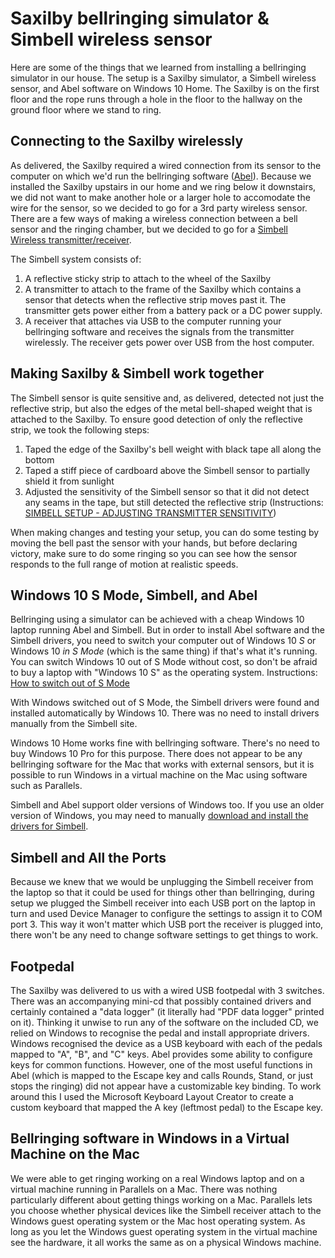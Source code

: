 # Saxilby bellringing simulator & Simbell wireless sensor
Here are some of the things that we learned from installing a bellringing simulator in our house. The setup is a Saxilby simulator, a Simbell wireless sensor, and Abel software on Windows 10 Home. The Saxilby is on the first floor and the rope runs through a hole in the floor to the hallway on the ground floor where we stand to ring.

## Connecting to the Saxilby wirelessly
As delivered, the Saxilby required a wired connection from its sensor to the computer on which we'd run the bellringing software ([Abel](http://www.abelsim.co.uk)). Because we installed the Saxilby upstairs in our home and we ring below it downstairs, we did not want to make another hole or a larger hole to accomodate the wire for the sensor, so we decided to go for a 3rd party wireless sensor. There are a few ways of making a wireless connection between a bell sensor and the ringing chamber, but we decided to go for a [Simbell Wireless transmitter/receiver](https://www.simbell.co.uk/index.htm).

The Simbell system consists of:
1. A reflective sticky strip to attach to the wheel of the Saxilby
2. A transmitter to attach to the frame of the Saxilby which contains a sensor that detects when the reflective strip moves past it. The transmitter gets power either from a battery pack or a DC power supply.
3. A receiver that attaches via USB to the computer running your bellringing software and receives the signals from the transmitter wirelessly. The receiver gets power over USB from the host computer.

## Making Saxilby & Simbell work together
The Simbell sensor is quite sensitive and, as delivered, detected not just the reflective strip, but also the edges of the metal bell-shaped weight that is attached to the Saxilby. To ensure good detection of only the reflective strip, we took the following steps:
1. Taped the edge of the Saxilby's bell weight with black tape all along the bottom
2. Taped a stiff piece of cardboard above the Simbell sensor to partially shield it from sunlight
3. Adjusted the sensitivity of the Simbell sensor so that it did not detect any seams in the tape, but still detected the reflective strip (Instructions: [SIMBELL SETUP - ADJUSTING TRANSMITTER SENSITIVITY](https://www.simbell.co.uk/video.htm))

When making changes and testing your setup, you can do some testing by moving the bell past the sensor with your hands, but before declaring victory, make sure to do some ringing so you can see how the sensor responds to the full range of motion at realistic speeds.

## Windows 10 S Mode, Simbell, and Abel
Bellringing using a simulator can be achieved with a cheap Windows 10 laptop running Abel and Simbell. But in order to install Abel software and the Simbell drivers, you need to switch your computer out of Windows 10 *S* or Windows 10 *in S Mode* (which is the same thing) if that's what it's running. You can switch Windows 10 out of S Mode without cost, so don't be afraid to buy a laptop with "Windows 10 S" as the operating system. Instructions: [How to switch out of S Mode](https://support.microsoft.com/en-gb/help/4456067/windows-10-switch-out-of-s-mode)

With Windows switched out of S Mode, the Simbell drivers were found and installed automatically by Windows 10. There was no need to install drivers manually from the Simbell site.

Windows 10 Home works fine with bellringing software. There's no need to buy Windows 10 Pro for this purpose. There does not appear to be any bellringing software for the Mac that works with external sensors, but it is possible to run Windows in a virtual machine on the Mac using software such as Parallels.

Simbell and Abel support older versions of Windows too. If you use an older version of Windows, you may need to manually [download and install the drivers for Simbell](https://www.simbell.co.uk/software.htm).

## Simbell and All the Ports
Because we knew that we would be unplugging the Simbell receiver from the laptop so that it could be used for things other than bellringing, during setup we plugged the Simbell receiver into each USB port on the laptop in turn and used Device Manager to configure the settings to assign it to COM port 3. This way it won't matter which USB port the receiver is plugged into, there won't be any need to change software settings to get things to work.

## Footpedal
The Saxilby was delivered to us with a wired USB footpedal with 3 switches. There was an accompanying mini-cd that possibly contained drivers and certainly contained a "data logger" (it literally had "PDF data logger" printed on it). Thinking it unwise to run any of the software on the included CD, we relied on Windows to recognise the pedal and install appropriate drivers. Windows recognised the device as a USB keyboard with each of the pedals mapped to "A", "B", and "C" keys. Abel provides some ability to configure keys for common functions. However, one of the most useful functions in Abel (which is mapped to the Escape key and calls Rounds, Stand, or just stops the ringing) did not appear have a customizable key binding. To work around this I used the Microsoft Keyboard Layout Creator to create a custom keyboard that mapped the A key (leftmost pedal) to the Escape key.

## Bellringing software in Windows in a Virtual Machine on the Mac
We were able to get ringing working on a real Windows laptop and on a virtual machine running in Parallels on a Mac. There was nothing particularly different about getting things working on a Mac. Parallels lets you choose whether physical devices like the Simbell receiver attach to the Windows guest operating system or the Mac host operating system. As long as you let the Windows guest operating system in the virtual machine see the hardware, it all works the same as on a physical Windows machine.

